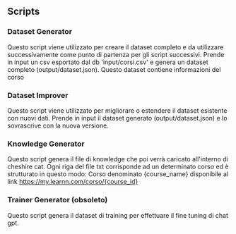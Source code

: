 ## Scripts

### Dataset Generator

Questo script viene utilizzato per creare il dataset completo e da utilizzare successivamente come punto di partenza per gli script successivi. Prende in input un csv esportato dal db 'input/corsi.csv' e genera un dataset completo (output/dataset.json).
Questo dataset contiene informazioni del corso

### Dataset Improver

Questo script viene utilizzato per migliorare o estendere il dataset esistente con nuovi dati. Prende in input il dataset generato (output/dataset.json) e lo sovrascrive con la nuova versione.

### Knowledge Generator

Questo script genera il file di knowledge che poi verrà caricato all'interno di cheshire cat. Ogni riga del file txt corrisponde ad un determinato corso ed è strutturato in questo modo:
Corso denominato {course_name} disponibile al link https://my.learnn.com/corso/{course_id}

### Trainer Generator (obsoleto)

Questo script genera il dataset di training per effettuare il fine tuning di chat gpt.

